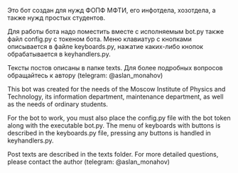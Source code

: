 Это бот создан для нужд ФОПФ МФТИ, его инфотдела, хозотдела, а также нужд простых студентов.

Для работы бота надо поместить вместе с исполняемым bot.py также файл config.py с токеном бота. Меню клавиатур с кнопками описывается в файле keyboards.py, нажатие каких-либо кнопок обрабатывается в keyhandlers.py. 

Тексты постов описаны в папке texts. Для более подробных вопросов обращайтесь к автору (telegram: @aslan_monahov)

This bot was created for the needs of the Moscow Institute of Physics and Technology, its information department, maintenance department, as well as the needs of ordinary students.

For the bot to work, you must also place the config.py file with the bot token along with the executable bot.py. The menu of keyboards with buttons is described in the keyboards.py file, pressing any buttons is handled in keyhandlers.py.

Post texts are described in the texts folder. For more detailed questions, please contact the author (telegram: @aslan_monahov)

